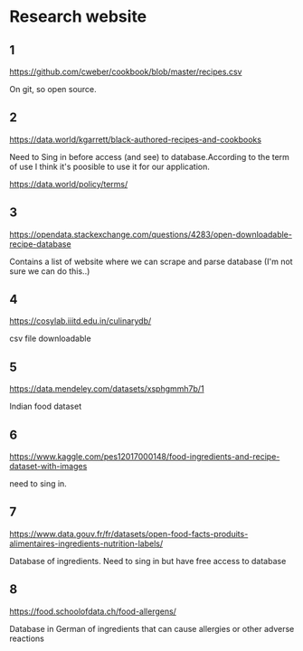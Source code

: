 # Research website

## 1

https://github.com/cweber/cookbook/blob/master/recipes.csv

On git, so open source.

## 2

https://data.world/kgarrett/black-authored-recipes-and-cookbooks

Need to Sing in before access (and see) to database.According to the term of use I think it's poosible to use it for our application.

https://data.world/policy/terms/

## 3

https://opendata.stackexchange.com/questions/4283/open-downloadable-recipe-database

Contains a list of website where we can scrape and parse database (I'm not sure we can do this..)

## 4

https://cosylab.iiitd.edu.in/culinarydb/
 
csv file downloadable

## 5

https://data.mendeley.com/datasets/xsphgmmh7b/1

Indian food dataset

## 6 

https://www.kaggle.com/pes12017000148/food-ingredients-and-recipe-dataset-with-images

need to sing in.

## 7

https://www.data.gouv.fr/fr/datasets/open-food-facts-produits-alimentaires-ingredients-nutrition-labels/

Database of ingredients. Need to sing in but have free access to database

## 8 

https://food.schoolofdata.ch/food-allergens/

Database in German of ingredients that can cause allergies or other adverse reactions 